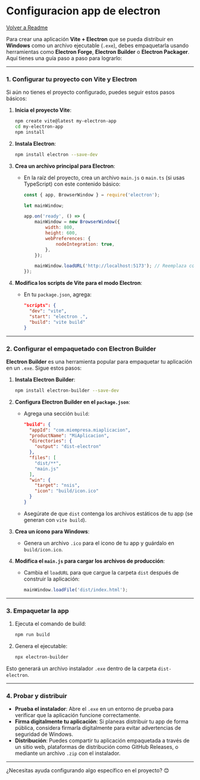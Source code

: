 # Configuracion app de electron

[Volver a Readme](../README.md)

Para crear una aplicación **Vite + Electron** que se pueda distribuir en **Windows** como un archivo ejecutable (`.exe`), debes empaquetarla usando herramientas como **Electron Forge**, **Electron Builder** o **Electron Packager**. Aquí tienes una guía paso a paso para lograrlo:

---

### **1. Configurar tu proyecto con Vite y Electron**
Si aún no tienes el proyecto configurado, puedes seguir estos pasos básicos:
1. **Inicia el proyecto Vite**:
   ```bash
   npm create vite@latest my-electron-app
   cd my-electron-app
   npm install
   ```

2. **Instala Electron**:
   ```bash
   npm install electron --save-dev
   ```

3. **Crea un archivo principal para Electron**:
   - En la raíz del proyecto, crea un archivo `main.js` o `main.ts` (si usas TypeScript) con este contenido básico:

     ```javascript
     const { app, BrowserWindow } = require('electron');

     let mainWindow;

     app.on('ready', () => {
         mainWindow = new BrowserWindow({
             width: 800,
             height: 600,
             webPreferences: {
                 nodeIntegration: true,
             },
         });

         mainWindow.loadURL('http://localhost:5173'); // Reemplaza con tu build en producción
     });
     ```

4. **Modifica los scripts de Vite para el modo Electron**:
   - En tu `package.json`, agrega:
     ```json
     "scripts": {
       "dev": "vite", 
       "start": "electron .",
       "build": "vite build"
     }
     ```

---

### **2. Configurar el empaquetado con Electron Builder**
**Electron Builder** es una herramienta popular para empaquetar tu aplicación en un `.exe`. Sigue estos pasos:

1. **Instala Electron Builder**:
   ```bash
   npm install electron-builder --save-dev
   ```

2. **Configura Electron Builder en el `package.json`**:
   - Agrega una sección `build`:
     ```json
     "build": {
       "appId": "com.miempresa.miaplicacion",
       "productName": "MiAplicacion",
       "directories": {
         "output": "dist-electron"
       },
       "files": [
         "dist/**",
         "main.js"
       ],
       "win": {
         "target": "nsis",
         "icon": "build/icon.ico"
       }
     }
     ```
   - Asegúrate de que `dist` contenga los archivos estáticos de tu app (se generan con `vite build`).

3. **Crea un ícono para Windows**:
   - Genera un archivo `.ico` para el icono de tu app y guárdalo en `build/icon.ico`.

4. **Modifica el `main.js` para cargar los archivos de producción**:
   - Cambia el `loadURL` para que cargue la carpeta `dist` después de construir la aplicación:
     ```javascript
     mainWindow.loadFile('dist/index.html');
     ```

---

### **3. Empaquetar la app**
1. Ejecuta el comando de build:
   ```bash
   npm run build
   ```

2. Genera el ejecutable:
   ```bash
   npx electron-builder
   ```

Esto generará un archivo instalador `.exe` dentro de la carpeta `dist-electron`.

---

### **4. Probar y distribuir**
- **Prueba el instalador**: Abre el `.exe` en un entorno de prueba para verificar que la aplicación funcione correctamente.
- **Firma digitalmente tu aplicación**: Si planeas distribuir tu app de forma pública, considera firmarla digitalmente para evitar advertencias de seguridad de Windows.
- **Distribución**: Puedes compartir tu aplicación empaquetada a través de un sitio web, plataformas de distribución como GitHub Releases, o mediante un archivo `.zip` con el instalador.

---

¿Necesitas ayuda configurando algo específico en el proyecto? 😊